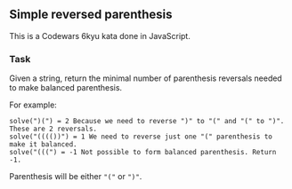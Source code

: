 ## Simple reversed parenthesis

This is a Codewars 6kyu kata done in JavaScript.

### Task
Given a string, return the minimal number of parenthesis reversals needed to make balanced parenthesis.

For example:
```
solve(")(") = 2 Because we need to reverse ")" to "(" and "(" to ")". These are 2 reversals.
solve("(((())") = 1 We need to reverse just one "(" parenthesis to make it balanced.
solve("(((") = -1 Not possible to form balanced parenthesis. Return -1.
```

Parenthesis will be either `"("` or `")"`.
